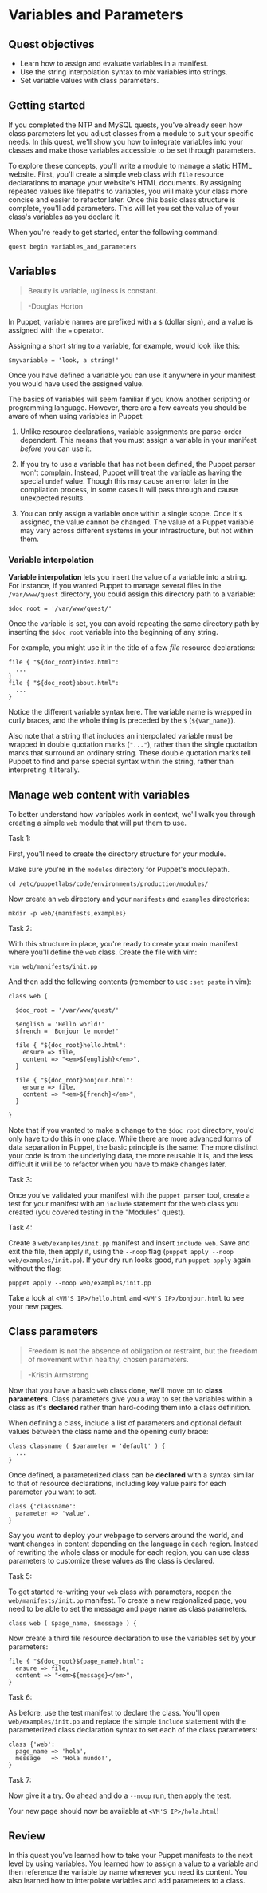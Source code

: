 # Variables and Parameters

## Quest objectives

- Learn how to assign and evaluate variables in a manifest.
- Use the string interpolation syntax to mix variables into strings.
- Set variable values with class parameters.

## Getting started

If you completed the NTP and MySQL quests, you've already seen how class
parameters let you adjust classes from a module to suit your specific needs.
In this quest, we'll show you how to integrate variables into your classes
and make those variables accessible to be set through parameters.

To explore these concepts, you'll write a module to manage a static HTML website.
First, you'll create a simple web class with `file` resource declarations to manage
your website's HTML documents. By assigning repeated values like filepaths to
variables, you will make your class more concise and easier to refactor later.
Once this basic class structure is complete, you'll add parameters. This will
let you set the value of your class's variables as you declare it.

When you're ready to get started, enter the following command:

    quest begin variables_and_parameters

## Variables

> Beauty is variable, ugliness is constant.

> -Douglas Horton


In Puppet, variable names are prefixed with a `$`
(dollar sign), and a value is assigned with the `=` operator.

Assigning a short string to a variable, for example, would look like this:

```puppet
$myvariable = 'look, a string!'
```

Once you have defined a variable you can use it anywhere in your manifest you
would have used the assigned value.

The basics of variables will seem familiar if you know another scripting or
programming language. However, there are a few caveats you should be aware of
when using variables in Puppet:

1. Unlike resource declarations, variable assignments are parse-order dependent.
This means that you must assign a variable in your manifest *before* you can use
it.

2. If you try to use a variable that has not been defined, the Puppet parser
won't complain. Instead, Puppet will treat the variable as having the special
`undef` value. Though this may cause an error later in the compilation process,
in some cases it will pass through and cause unexpected results.

3. You can only assign a variable once within a single scope. Once it's
assigned, the value cannot be changed. The value of a Puppet variable may vary
across different systems in your infrastructure, but not within them.

### Variable interpolation

**Variable interpolation** lets you insert the value of a variable into a string.
For instance, if you wanted Puppet to manage several files in the `/var/www/quest`
directory, you could assign this directory path to a variable:

```puppet
$doc_root = '/var/www/quest/'
```

Once the variable is set, you can avoid repeating the same directory path by
inserting the `$doc_root` variable into the beginning of any string.

For example, you might use it in the title of a few *file* resource declarations:

```puppet
file { "${doc_root}index.html":
  ...
}
file { "${doc_root}about.html":
  ...
}
```

Notice the different variable syntax here. The variable name is wrapped in curly
braces, and the whole thing is preceded by the `$` (`${var_name}`).

Also note that a string that includes an interpolated variable must be wrapped in
double quotation marks (`"..."`), rather than the single quotation marks that
surround an ordinary string. These double quotation marks tell Puppet to find
and parse special syntax within the string, rather than interpreting it
literally.

## Manage web content with variables

To better understand how variables work in context, we'll walk you through
creating a simple `web` module that will put them to use.

<div class = "lvm-task-number"><p>Task 1:</p></div>

First, you'll need to create the directory structure for your module.

Make sure you're in the `modules` directory for Puppet's modulepath.

    cd /etc/puppetlabs/code/environments/production/modules/

Now create an `web` directory and your `manifests` and `examples` directories:

    mkdir -p web/{manifests,examples}

<div class = "lvm-task-number"><p>Task 2:</p></div>

With this structure in place, you're ready to create your main manifest 
where you'll define the `web` class. Create the file with vim:

    vim web/manifests/init.pp

And then add the following contents (remember to use `:set paste` in vim):

```puppet
class web {

  $doc_root = '/var/www/quest/'
  
  $english = 'Hello world!'
  $french = 'Bonjour le monde!'

  file { "${doc_root}hello.html":
    ensure => file,
    content => "<em>${english}</em>",
  }
  
  file { "${doc_root}bonjour.html":
    ensure => file,
    content => "<em>${french}</em>",
  }

}
```

Note that if you wanted to make a change to the `$doc_root` directory, you'd
only have to do this in one place. While there are more advanced forms of data
separation in Puppet, the basic principle is the same: The more distinct your
code is from the underlying data, the more reusable it is, and the less
difficult it will be to refactor when you have to make changes later.

<div class = "lvm-task-number"><p>Task 3:</p></div>

Once you've validated your manifest with the `puppet parser` tool, create a test
for your manifest with an `include` statement for the web class you created 
(you covered testing in the "Modules" quest).

<div class = "lvm-task-number"><p>Task 4:</p></div>

Create a `web/examples/init.pp` manifest 
and insert `include web`. Save and exit the file, then apply it, using the `--noop` 
flag (`puppet apply --noop web/examples/init.pp`). If your dry run looks good, run 
`puppet apply` again without the flag:

    puppet apply --noop web/examples/init.pp

Take a look at `<VM'S IP>/hello.html` and `<VM'S IP>/bonjour.html` to see your new pages.

## Class parameters

> Freedom is not the absence of obligation or restraint, but the freedom of
> movement within healthy, chosen parameters.

> -Kristin Armstrong

Now that you have a basic `web` class done, we'll move on to **class
parameters**. Class parameters give you a way to set the variables within a
class as it's **declared** rather than hard-coding them into a class definition.

When defining a class, include a list of parameters and optional default values
between the class name and the opening curly brace:

```puppet
class classname ( $parameter = 'default' ) {
  ...
}
```

Once defined, a parameterized class can be **declared** with a syntax similar to
that of resource declarations, including key value pairs for each parameter you
want to set.

```puppet
class {'classname': 
  parameter => 'value',
}
```

Say you want to deploy your webpage to servers around the world, and want
changes in content depending on the language in each region. Instead of rewriting
the whole class or module for each region, you can use class parameters
to customize these values as the class is declared.

<div class = "lvm-task-number"><p>Task 5:</p></div>

To get started re-writing your `web` class with parameters, reopen the
`web/manifests/init.pp` manifest. To create a new regionalized page, you
need to be able to set the message and page name as class parameters.

```puppet
class web ( $page_name, $message ) {
```

Now create a third file resource declaration to use the variables set by your
parameters:

```puppet
file { "${doc_root}${page_name}.html":
  ensure => file,
  content => "<em>${message}</em>",
}
```

<div class = "lvm-task-number"><p>Task 6:</p></div>

As before, use the test manifest to declare the class. You'll open
`web/examples/init.pp` and replace the simple `include` statement with the
parameterized class declaration syntax to set each of the class parameters:

```puppet
class {'web': 
  page_name => 'hola',
  message   => 'Hola mundo!',
}
```

<div class = "lvm-task-number"><p>Task 7:</p></div>

Now give it a try. Go ahead and do a `--noop` run, then apply the test.

Your new page should now be available at `<VM'S IP>/hola.html`!

## Review

In this quest you've learned how to take your Puppet manifests to the next level
by using variables. You learned how to assign a value to a variable and then
reference the variable by name whenever you need its content. You also learned
how to interpolate variables and add parameters to a class.
